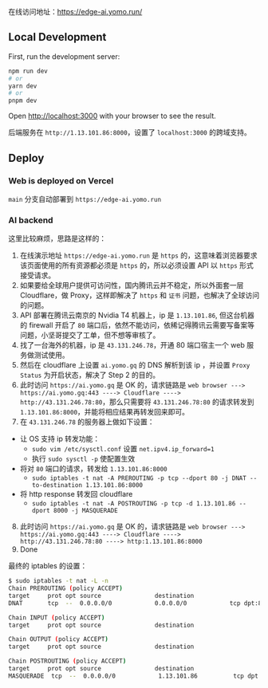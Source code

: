 在线访问地址：https://edge-ai.yomo.run/

## Local Development

First, run the development server:

```bash
npm run dev
# or
yarn dev
# or
pnpm dev
```

Open [http://localhost:3000](http://localhost:3000) with your browser to see the result.

后端服务在 `http://1.13.101.86:8000`，设置了 `localhost:3000` 的跨域支持。

## Deploy

### Web is deployed on Vercel

`main` 分支自动部署到 `https://edge-ai.yomo.run` 

### AI backend

这里比较麻烦，思路是这样的：

1. 在线演示地址 `https://edge-ai.yomo.run` 是 `https` 的，这意味着浏览器要求该页面使用的所有资源都必须是 `https` 的，所以必须设置 API 以 `https` 形式接受请求。
2. 如果要给全球用户提供可访问性，国内腾讯云并不稳定，所以外面套一层 Cloudflare，做 Proxy，这样即解决了 `https` 和 `证书` 问题，也解决了全球访问的问题。
3. API 部署在腾讯云南京的 Nvidia T4 机器上，ip 是 `1.13.101.86`, 但这台机器的 firewall 开启了 `80` 端口后，依然不能访问，依稀记得腾讯云需要写备案等问题，小坚哥提交了工单，但不想等审核了。
4. 找了一台海外的机器，ip 是 `43.131.246.78`，开通 80 端口宿主一个 web 服务做测试使用。
5. 然后在 cloudflare 上设置 `ai.yomo.gq` 的 DNS 解析到该 ip ，并设置 `Proxy Status` 为开启状态，解决了 Step 2 的目的。
6. 此时访问 `https://ai.yomo.gq` 是 OK 的，请求链路是 `web browser ---> https://ai.yomo.gq:443 ----> Cloudflare ----> http://43.131.246.78:80`，那么只需要将 `43.131.246.78:80` 的请求转发到 `1.13.101.86:8000`，并能将相应结果再转发回来即可。
7. 在 `43.131.246.78` 的服务器上做如下设置：
  - 让 OS 支持 ip 转发功能：
    - `sudo vim /etc/sysctl.conf` 设置 `net.ipv4.ip_forward=1`
    - 执行 `sudo sysctl -p` 使配置生效
  - 将对 `80` 端口的请求，转发给 `1.13.101.86:8000`
    - `sudo iptables -t nat -A PREROUTING -p tcp --dport 80 -j DNAT --to-destination 1.13.101.86:8000`
  - 将 http response 转发回 cloudflare
    - `sudo iptables -t nat -A POSTROUTING -p tcp -d 1.13.101.86 --dport 8000 -j MASQUERADE`
8. 此时访问 `https://ai.yomo.gq` 是 OK 的，请求链路是 `web browser ---> https://ai.yomo.gq:443 ----> Cloudflare ----> http://43.131.246.78:80 ----> http:1.13.101.86:8000`
9. Done

最终的 iptables 的设置：

```sh
$ sudo iptables -t nat -L -n
Chain PREROUTING (policy ACCEPT)
target     prot opt source               destination
DNAT       tcp  --  0.0.0.0/0            0.0.0.0/0            tcp dpt:80 to:1.13.101.86:8000

Chain INPUT (policy ACCEPT)
target     prot opt source               destination

Chain OUTPUT (policy ACCEPT)
target     prot opt source               destination

Chain POSTROUTING (policy ACCEPT)
target     prot opt source               destination
MASQUERADE  tcp  --  0.0.0.0/0            1.13.101.86          tcp dpt:8000
```
